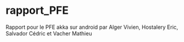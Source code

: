 rapport_PFE
===========

Rapport pour le PFE akka sur android par
Alger Vivien, Hostalery Eric, Salvador Cédric et Vacher Mathieu